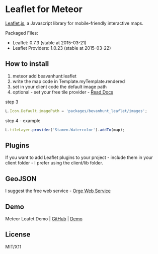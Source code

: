 # Leaflet for Meteor

[Leaflet.js](http://leafletjs.com/), a Javascript library for mobile-friendly interactive maps. 

Packaged Files:
- Leaflet: 0.7.3 (stable at 2015-03-21)
- Leaflet Providers: 1.0.23 (stable at 2015-03-22)

## How to install 
1. meteor add beavanhunt:leaflet
2. write the map code in Template.myTemplate.rendered
3. set in your client code the default image path 
4. optional - set your free tile provider - [Read Docs](https://github.com/leaflet-extras/leaflet-providers)

step 3 
```javascript
L.Icon.Default.imagePath = 'packages/bevanhunt_leaflet/images';
```

step 4 - example
```javascript
L.tileLayer.provider('Stamen.Watercolor').addTo(map);
```

## Plugins
If you want to add Leaflet plugins to your project - include them in your client folder - I prefer using the client/lib folder.

## GeoJSON 
I suggest the free web service - [Orge Web Service](http://ogre.adc4gis.com/) 

## Demo
Meteor Leafet Demo  |  [GitHub](https://github.com/bevanhunt/meteor-leaflet-demo)  |  [Demo](http://leaflet.meteor.com)

## License
MIT/X11
